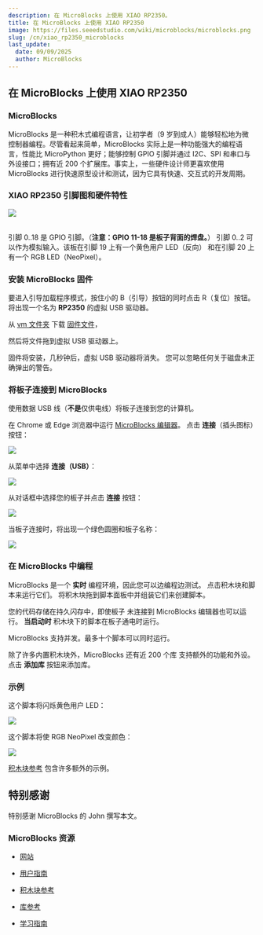 ```yaml
---
description: 在 MicroBlocks 上使用 XIAO RP2350。
title: 在 MicroBlocks 上使用 XIAO RP2350
image: https://files.seeedstudio.com/wiki/microblocks/microblocks.png
slug: /cn/xiao_rp2350_microblocks
last_update:
  date: 09/09/2025
  author: MicroBlocks
---
```


## 在 MicroBlocks 上使用 XIAO RP2350

### MicroBlocks

MicroBlocks 是一种积木式编程语言，让初学者（9 岁到成人）能够轻松地为微控制器编程。尽管看起来简单，MicroBlocks 实际上是一种功能强大的编程语言，性能比 MicroPython 更好；能够控制 GPIO 引脚并通过 I2C、SPI 和串口与外设接口；拥有近 200 个扩展库。事实上，一些硬件设计师更喜欢使用 MicroBlocks 进行快速原型设计和测试，因为它具有快速、交互式的开发周期。

### XIAO RP2350 引脚图和硬件特性

<div style={{textAlign:'center'}}><img src="https://files.seeedstudio.com/wiki/microblocks/xiao-rp2350-pinout.png" style={{width:600, height:'auto'}}/></div><br />

引脚 0..18 是 GPIO 引脚。（**注意：GPIO 11-18 是板子背面的焊盘。**）
引脚 0..2 可以作为模拟输入。该板在引脚 19 上有一个黄色用户 LED（反向）
和在引脚 20 上有一个 RGB LED（NeoPixel）。

### 安装 MicroBlocks 固件

要进入引导加载程序模式，按住小的 B（引导）按钮的同时点击 R（复位）按钮。将出现一个名为 **RP2350** 的虚拟 USB 驱动器。

从 [vm 文件夹](https://microblocks.fun/downloads/latest/vm) 下载 [固件文件](https://microblocks.fun/downloads/latest/vm/vm_xiao_rp2350.uf2)，

然后将文件拖到虚拟 USB 驱动器上。

固件将安装，几秒钟后，虚拟 USB 驱动器将消失。
您可以忽略任何关于磁盘未正确弹出的警告。

### 将板子连接到 MicroBlocks

使用数据 USB 线（**不是**仅供电线）将板子连接到您的计算机。

在 Chrome 或 Edge 浏览器中运行 [MicroBlocks 编辑器](https://microblocks.fun/run/microblocks.html)。
点击 **连接**（插头图标）按钮：

<div style={{textAlign:'center'}}><img src="https://files.seeedstudio.com/wiki/microblocks/connect-button.png" style={{width:200, height:'auto'}}/></div>

从菜单中选择 **连接（USB）**：

<div style={{textAlign:'center'}}><img src="https://files.seeedstudio.com/wiki/microblocks/connect-menu.png" style={{width:200, height:'auto'}}/></div>

从对话框中选择您的板子并点击 **连接** 按钮：

<div style={{textAlign:'center'}}><img src="https://files.seeedstudio.com/wiki/microblocks/connect-dialog-rp2350.png" style={{width:200, height:'auto'}}/></div>

当板子连接时，将出现一个绿色圆圈和板子名称：

<div style={{textAlign:'center'}}><img src="https://files.seeedstudio.com/wiki/microblocks/connected-rp2350.png" style={{width:200, height:'auto'}}/></div>

### 在 MicroBlocks 中编程

MicroBlocks 是一个 **实时** 编程环境，因此您可以边编程边测试。
点击积木块和脚本来运行它们。
将积木块拖到脚本面板中并组装它们来创建脚本。

您的代码存储在持久闪存中，即使板子
未连接到 MicroBlocks 编辑器也可以运行。
**当启动时** 积木块下的脚本在板子通电时运行。

MicroBlocks 支持并发。最多十个脚本可以同时运行。

除了许多内置积木块外，MicroBlocks 还有近 200 个库
支持额外的功能和外设。
点击 **添加库** 按钮来添加库。

### 示例

这个脚本将闪烁黄色用户 LED：

<div style={{textAlign:'center'}}><img src="https://files.seeedstudio.com/wiki/microblocks/xiao-blink.png" style={{width:200, height:'auto'}}/></div>

这个脚本将使 RGB NeoPixel 改变颜色：

<div style={{textAlign:'center'}}><img src="https://files.seeedstudio.com/wiki/microblocks/xiao-rp2350-neopixel.png" style={{width:200, height:'auto'}}/></div>

[积木块参考](https://wiki.microblocks.fun/en/reference_manual)
包含许多额外的示例。

## 特别感谢

特别感谢 MicroBlocks 的 John 撰写本文。

### MicroBlocks 资源

- [网站](https://microblocks.fun)

- [用户指南](https://wiki.microblocks.fun/en/ide)

- [积木块参考](https://wiki.microblocks.fun/en/reference_manual)

- [库参考](https://wiki.microblocks.fun/en/libraries)

- [学习指南](https://learn.microblocks.fun)
